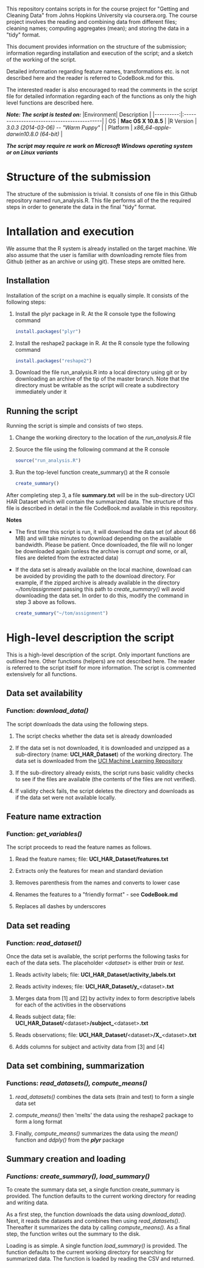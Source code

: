 This repository contains scripts in for the course project for "Getting
and Cleaning Data" from Johns Hopkins University via coursera.org. The
course project involves the reading and combining data from different
files; cleaning names; computing aggregates (mean); and storing the data
in a "tidy" format.

This document provides information on the structure of the submission;
information regarding installation and execution of the script; and a
sketch of the working of the script.

Detailed information regarding feature names, transformations etc. is
not described here and the reader is referred to CodeBook.md for this.

The interested reader is also encouraged to read the comments in the
script file for detailed information regarding each of the functions as
only the high level functions are described here.

***Note: The script is tested on:***
|Environment| Description                                 |
|----------:|:--------------------------------------------|
|       OS  | **Mac OS X 10.8.5**                         |
|R Version  | *3.0.3 (2014-03-06) -- "Warm Puppy"*        |
| Platform  | *x86_64-apple-darwin10.8.0 (64-bit)*        |

***The script may require re work on Microsoft Windows operating system or
on Linux variants***          

# Structure of the submission

The structure of the submission is trivial. It consists of one file in
this Github repository named run\_analysis.R. This file performs all of
the the required steps in order to generate the data in the final "tidy"
format.

# Intallation and execution

We assume that the R system is already installed on the target machine.
We also assume that the user is familiar with downloading remote files
from Github (either as an archive or using git). These steps are omitted
here.

## Installation

Installation of the script on a machine is equally simple. It consists
of the following steps:

1.  Install the plyr package in R. At the R console type the following
    command
    ```R
    install.packages("plyr")
    ```

2.  Install the reshape2 package in R. At the R console type the following
    command
    ```R
    install.packages("reshape2")
    ```

3.  Download the file run\_analysis.R into a local directory using
    git or by downloading an archive of the tip of the master
    branch. Note that the directory must be writable as the script
    will create a subdirectory immediately under it

## Running the script

Running the script is simple and consists of two steps.

1.  Change the working directory to the location of the
    *run\_analysis.R* file

2.  Source the file using the following command at the R console
    ```R
    source("run_analysis.R")
    ```

3.  Run the top-level function create\_summary() at the R console
    ```R
    create_summary()
    ```

After completing step 3, a file **summary.txt** will be in the
sub-directory UCI HAR Dataset which will contain the summarized data.
The structure of this file is described in detail in the file
CodeBook.md available in this repository.

**Notes**

-   The first time this script is run, it will download the data set (of
    about 66 MB) and will take minutes to download depending on the
    available bandwidth. Please be patient. Once downloaded, the file
    will no longer be downloaded again (unless the archive is corrupt
    *and* some, or all, files are deleted from the extracted data)

-   If the data set is already available on the local machine, download
    can be avoided by providing the path to the download directory. For
    example, if the zipped archive is already available in the directory
    *\~/tom/assignment* passing this path to *create\_summary()* will
    avoid downloading the data set. In order to do this, modify the
    command in step 3 above as follows.
    ```R
    create_summary("~/tom/assignment")
    ```

# High-level description the script

This is a high-level description of the script. Only important functions
are outlined here. Other functions (helpers) are not described here. The
reader is referred to the script itself for more information. The script
is commented extensively for all functions.

## Data set availability

### Function: *download\_data()*

The script downloads the data using the following steps.

1.  The script checks whether the data set is already downloaded

2.  If the data set is not downloaded, it is downloaded and unzipped
    as a sub-directory (name: **UCI\_HAR\_Dataset**) of the working
    directory. The data set is downloaded from the [UCI Machine
    Learning Repository][]

3.  If the sub-directory already exists, the script runs basic
    validity checks to see if the files are available (the contents
    of the files are not verified).

4.  If validity check fails, the script deletes the directory and
    downloads as if the data set were not available locally.

## Feature name extraction

### Function: *get\_variables()*

The script proceeds to read the feature names as follows.

1.  Read the feature names;
    file: **UCI\_HAR\_Dataset/features.txt**

2.  Extracts only the features for mean and standard deviation

3.  Removes parenthesis from the names and converts to lower case

4.  Renames the features to a "friendly format" - see **CodeBook.md**

5.  Replaces all dashes by underscores

## Data set reading

### Function: *read\_dataset()*

Once the data set is available, the script performs the following tasks
for each of the data sets. The placeholder *\<dataset\>* is either
*train* or *test.*

1.  Reads activity labels; 
    file: **UCI\_HAR\_Dataset/activity\_labels.txt**

2.  Reads activity indexes; 
    file: **UCI\_HAR\_Dataset/y\_**\<dataset\>**.txt**

3.  Merges data from [1] and [2] by activity index to form
    descriptive labels for each of the activities in the
    observations

4.  Reads subject data; 
    file: **UCI\_HAR\_Dataset/**\<dataset\>**/subject\_**\<dataset\>**.txt**

5.  Reads observations;
    file: **UCI\_HAR\_Dataset/**\<dataset\>**/X\_**\<dataset\>**.txt**

6.  Adds columns for subject and activity data from [3] and [4]

## Data set combining, summarization

### Functions: *read\_datasets(), compute\_means()*

1.  *read_datasets()* combines the data sets (train and test) 
    to form a single data set 

2.  *compute_means()* then 'melts' the data using the reshape2 package
    to form a long format

3.  Finally, *compute_means()* summarizes the data using the *mean()*
    function and *ddply()* from the ***plyr*** package

## Summary creation and loading

### *Functions: create\_summary(), load\_summary()*

To create the summary data set, a single function create\_summary is
provided. The function defaults to the current working directory for
reading and writing data.

As a first step, the function downloads the data using
*download\_data().* Next, it reads the datasets and combines then using
*read\_datasets()*. Thereafter it summarizes the data by calling
*compute\_means().* As a final step, the function writes out the summary
to the disk.

Loading is as simple. A single function *load\_summary()* is provided. The
function defaults to the current working directory for searching for
summarized data. The function is loaded by reading the CSV and returned.

  [UCI Machine Learning Repository]: http://archive.ics.uci.edu/ml/machine-learning-databases/00240/UCI%20HAR%20Dataset.zip
